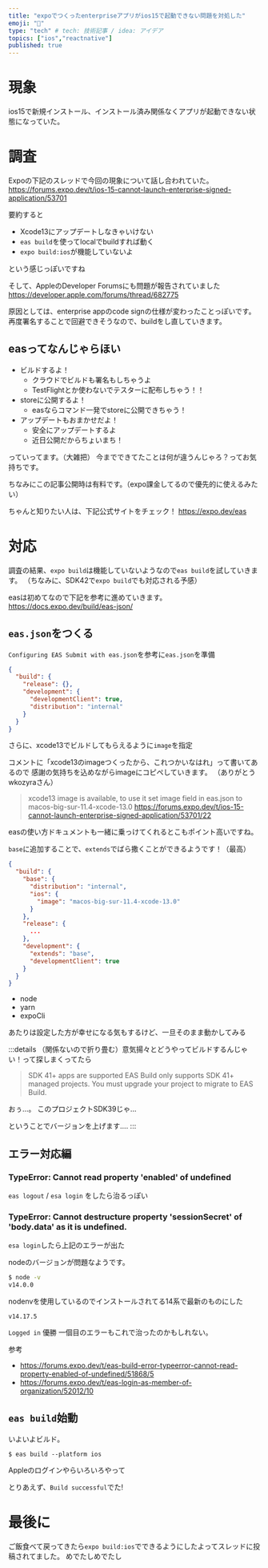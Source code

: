 ```yaml
---
title: "expoでつくったenterpriseアプリがios15で起動できない問題を対処した"
emoji: "📱"
type: "tech" # tech: 技術記事 / idea: アイデア
topics: ["ios","reactnative"]
published: true
---
```


# 現象
ios15で新規インストール、インストール済み関係なくアプリが起動できない状態になっていた。

# 調査

Expoの下記のスレッドで今回の現象について話し合われていた。
https://forums.expo.dev/t/ios-15-cannot-launch-enterprise-signed-application/53701

要約すると

- Xcode13にアップデートしなきゃいけない
- `eas build`を使ってlocalでbuildすれば動く
- `expo build:ios`が機能していないよ

という感じっぽいですね

そして、AppleのDeveloper Forumsにも問題が報告されていました
https://developer.apple.com/forums/thread/682775

原因としては、enterprise appのcode signの仕様が変わったことっぽいです。
再度署名することで回避できそうなので、buildをし直していきます。

## easってなんじゃらほい

- ビルドするよ！
    - クラウドでビルドも署名もしちゃうよ
    - TestFlightとか使わないでテスターに配布しちゃう！！
- storeに公開するよ！
    - easならコマンド一発でstoreに公開できちゃう！
- アップデートもおまかせだよ！
    - 安全にアップデートするよ
    - 近日公開だからちょいまち！

っていってます。（大雑把）
今までできてたことは何が違うんじゃろ？ってお気持ちです。

ちなみにこの記事公開時は有料です。（expo課金してるので優先的に使えるみたい）

ちゃんと知りたい人は、下記公式サイトをチェック！
https://expo.dev/eas

# 対応

調査の結果、`expo build`は機能していないようなので`eas build`を試していきます。
（ちなみに、SDK42で`expo build`でも対応される予感）

easは初めてなので下記を参考に進めていきます。
https://docs.expo.dev/build/eas-json/

## `eas.json`をつくる

`Configuring EAS Submit with eas.json`を参考に`eas.json`を準備
```json:eas.json
{
  "build": {
    "release": {},
    "development": {
      "developmentClient": true,
      "distribution": "internal"
    }
  }
}
```

さらに、xcode13でビルドしてもらえるように`image`を指定

コメントに「xcode13のimageつくったから、これつかいなはれ」って書いてあるので
感謝の気持ちを込めながらimageにコピペしていきます。 （ありがとう wkozyraさん）
> xcode13 image is available, to use it set image field in eas.json to macos-big-sur-11.4-xcode-13.0
https://forums.expo.dev/t/ios-15-cannot-launch-enterprise-signed-application/53701/22

easの使い方ドキュメントも一緒に乗っけてくれるとこもポイント高いですね。

`base`に追加することで、`extends`でばら撒くことができるようです！（最高）
```json:eas.json
{
  "build": {
    "base": {
      "distribution": "internal",
      "ios": {
        "image": "macos-big-sur-11.4-xcode-13.0"
      }
    },
    "release": {
      ...
    },
    "development": {
      "extends": "base",
      "developmentClient": true
    }
  }
}
```

- node
- yarn
- expoCli

あたりは設定した方が幸せになる気もするけど、一旦そのまま動かしてみる

:::details （関係ないので折り畳む）意気揚々とどうやってビルドするんじゃい！って探しまくってたら

> SDK 41+ apps are supported
EAS Build only supports SDK 41+ managed projects. You must upgrade your project to migrate to EAS Build.


おぅ...。
このプロジェクトSDK39じゃ...

ということでバージョンを上げます....
:::


## エラー対応編

### TypeError: Cannot read property 'enabled' of undefined

`eas logout` / `esa login` をしたら治るっぽい

### TypeError: Cannot destructure property 'sessionSecret' of 'body.data' as it is undefined.

`esa login`したら上記のエラーが出た

nodeのバージョンが問題なようです。

```bash
$ node -v
v14.0.0
```

nodenvを使用しているのでインストールされてる14系で最新のものにした

```text:.node-version
v14.17.5
```

`Logged in` 優勝
一個目のエラーもこれで治ったのかもしれない。


参考

- https://forums.expo.dev/t/eas-build-error-typeerror-cannot-read-property-enabled-of-undefined/51868/5
- https://forums.expo.dev/t/eas-login-as-member-of-organization/52012/10


## `eas build`始動

いよいよビルド。

```
$ eas build --platform ios
```

Appleのログインやらいろいろやって

とりあえず、`Build successful`でた!


# 最後に

ご飯食べて戻ってきたら`expo build:ios`でできるようにしたよってスレッドに投稿されてました。
めでたしめでたし
